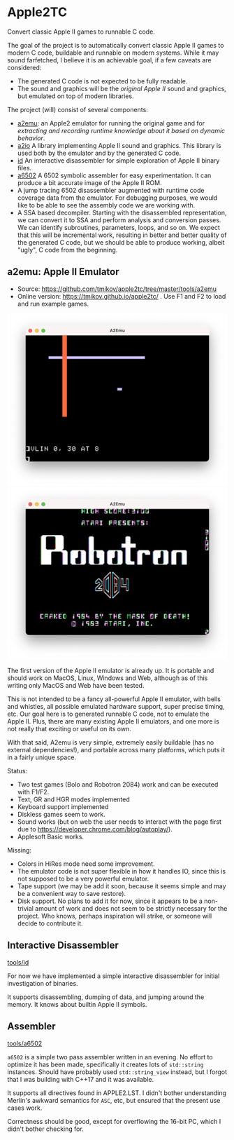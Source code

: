 # Apple2TC

Convert classic Apple II games to runnable C code.

The goal of the project is to automatically convert classic Apple II games to
modern C code, buildable and runnable on modern systems. While it may sound
farfetched, I believe it is an achievable goal, if a few caveats are considered:

- The generated C code is not expected to be fully readable.
- The sound and graphics will be the *original Apple II* sound and graphics, but
  emulated on top of modern libraries.

The project (will) consist of several components:

- [a2emu](https://tmikov.github.io/apple2tc/): an Apple2 emulator for running
  the original game and for *extracting and recording runtime knowledge about it
  based on dynamic behavior*.
- [a2io](lib/a2io) A library implementing Apple II sound and graphics. This
  library is used both by the emulator and by the generated C code.
- [id](tools/id) An interactive disassembler for simple exploration of Apple II
  binary files.
- [a6502](tools/a6502) A 6502 symbolic assembler for easy experimentation. It
  can produce a bit accurate image of the Apple II ROM.
- A jump tracing 6502 disassembler augmented with runtime code coverage data
  from the emulator. For debugging purposes, we would like to be able to see the
  assembly code we are working with.
- A SSA based decompiler. Starting with the disassembled representation, we can
  convert it to SSA and perform analysis and conversion passes. We can identify
  subroutines, parameters, loops, and so on. We expect that this will be
  incremental work, resulting in better and better quality of the generated C
  code, but we should be able to produce working, albeit "ugly", C code from the
  beginning.

## a2emu: Apple II Emulator

- Source: https://github.com/tmikov/apple2tc/tree/master/tools/a2emu
- Online version: https://tmikov.github.io/apple2tc/ . Use F1 and F2 to load and
  run example games.

![](images/a2emu-gr.png)
![](images/robo.jpg)

The first version of the Apple II emulator is already up. It is portable and
should work on MacOS, Linux, Windows and Web, although as of this writing only
MacOS and Web have been tested.

This is not intended to be a fancy all-powerful Apple II emulator, with bells
and whistles, all possible emulated hardware support, super precise timing, etc.
Our goal here is to generated runnable C code, not to emulate the Apple II.
Plus, there are many existing Apple II emulators, and one more is not really
that exciting or useful on its own.

With that said, A2emu is very simple, extremely easily buildable (has no
external dependencies!), and portable across many platforms, which puts it in a
fairly unique space.

Status:

- Two test games (Bolo and Robotron 2084) work and can be executed with F1/F2.
- Text, GR and HGR modes implemented
- Keyboard support implemented
- Diskless games seem to work.
- Sound works (but on web the user needs to interact with the page first due to https://developer.chrome.com/blog/autoplay/).
- Applesoft Basic works.

Missing:

- Colors in HiRes mode need some improvement.
- The emulator code is not super flexible in how it handles IO, since this is
  not supposed to be a very powerful emulator.
- Tape support (we may be add it soon, because it seems simple and may be a
  convenient way to save restore).
- Disk support. No plans to add it for now, since it appears to be a non-trivial
  amount of work and does not seem to be strictly necessary for the project. Who
  knows, perhaps inspiration will strike, or someone will decide to contribute
  it.

## Interactive Disassembler

[tools/id](tools/id)

For now we have implemented a simple interactive disassembler for initial
investigation of binaries.

It supports disassembling, dumping of data, and jumping around the memory. It
knows about builtin Apple II symbols.

## Assembler

[tools/a6502](tools/a6502)

`a6502` is a simple two pass assembler written in an evening. No effort to
optimize it has been made, specifically it creates lots of `std::string`
instances. Should have probably used `std::string_view` instead, but I forgot
that I was building with C++17 and it was available.

It supports all directives found in APPLE2.LST. I didn't bother understanding
Merlin's awkward semantics for `ASC`, etc, but ensured that the present use
cases work.

Correctness should be good, except for overflowing the 16-bit PC, which I didn't
bother checking for.